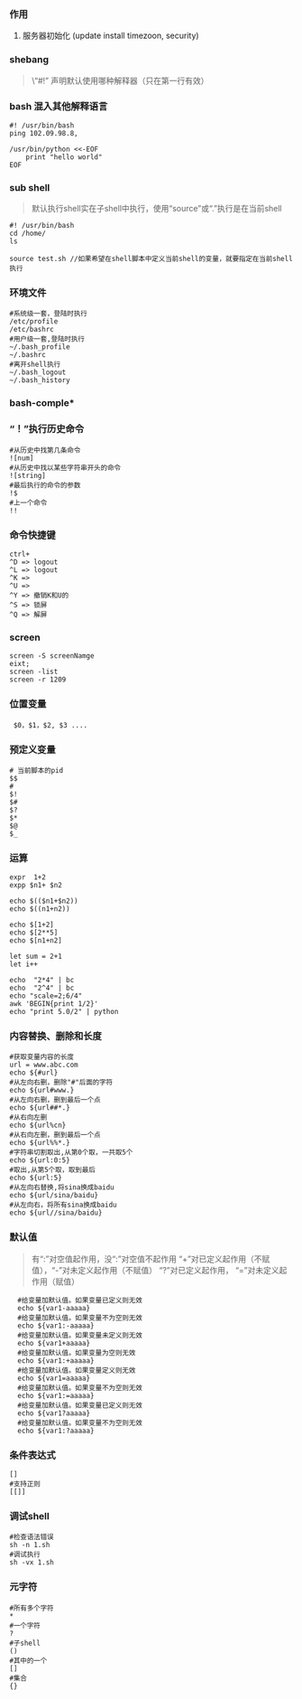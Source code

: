 ### 作用
1. 服务器初始化 (update install timezoon, security)

### shebang
> \“#!” 声明默认使用哪种解释器（只在第一行有效）

### bash 混入其他解释语言

    #! /usr/bin/bash
    ping 102.09.98.8,
    
    /usr/bin/python <<-EOF
        print "hello world"
    EOF
    
### sub shell
> 默认执行shell实在子shell中执行，使用“source”或“.”执行是在当前shell

    #! /usr/bin/bash
    cd /home/
    ls
 
    source test.sh //如果希望在shell脚本中定义当前shell的变量，就要指定在当前shell执行
    
### 环境文件

    #系统级一套，登陆时执行
    /etc/profile
    /etc/bashrc
    #用户级一套,登陆时执行
    ~/.bash_profile
    ~/.bashrc
    #离开shell执行
    ~/.bash_logout
    ~/.bash_history
    
### bash-comple*

### “！”执行历史命令
    
    #从历史中找第几条命令
    ![num] 
    #从历史中找以某些字符串开头的命令
    ![string] 
    #最后执行的命令的参数
    !$
    #上一个命令
    !!

### 命令快捷键

    ctrl+
    ^D => logout 
    ^L => logout 
    ^K =>  
    ^U =>  
    ^Y => 撤销K和U的 
    ^S => 锁屏 
    ^Q => 解屏
  
### screen
 
    screen -S screenNamge
    eixt;
    screen -list
    screen -r 1209
    
### 位置变量
  
     $0，$1，$2, $3 ....
     
### 预定义变量  
  
    # 当前脚本的pid
    $$ 
    # 
    $! 
    $# 
    $? 
    $* 
    $@ 
    $_
    
 ### 运算
 
    expr  1+2
    expp $n1+ $n2
    
    echo $(($n1+$n2))
    echo $((n1+n2))
  
    echo $[1+2]
    echo $[2**5]
    echo $[n1+n2]
  
    let sum = 2+1
    let i++
    
    echo  "2*4" | bc
    echo  "2^4" | bc
    echo "scale=2;6/4"
    awk 'BEGIN{print 1/2}'
    echo "print 5.0/2" | python
  
### 内容替换、删除和长度
    
    #获取变量内容的长度
    url = www.abc.com
    echo ${#url}
    #从左向右删，删除"#"后面的字符
    echo ${url#www.}
    #从左向右删，删到最后一个点
    echo ${url##*.}
    #从右向左删
    echo ${url%cn}
    #从右向左删，删到最后一个点
    echo ${url%%*.}
    #字符串切割取出,从第0个取，一共取5个
    echo ${url:0:5}
    #取出,从第5个取，取到最后
    echo ${url:5}
    #从左向右替换,将sina换成baidu
    echo ${url/sina/baidu}
    #从左向右，将所有sina换成baidu
    echo ${url//sina/baidu}
  
### 默认值
> 有“:”对空值起作用，没“:”对空值不起作用
“+”对已定义起作用（不赋值），“-”对未定义起作用（不赋值）
“?”对已定义起作用，  “=”对未定义起作用（赋值）
       
      #给变量加默认值。如果变量已定义则无效
      echo ${var1-aaaaa}
      #给变量加默认值。如果变量不为空则无效
      echo ${var1:-aaaaa}
      #给变量加默认值。如果变量未定义则无效
      echo ${var1+aaaaa}
      #给变量加默认值。如果变量为空则无效
      echo ${var1:+aaaaa}
      #给变量加默认值。如果变量定义则无效
      echo ${var1=aaaaa}
      #给变量加默认值。如果变量不为空则无效
      echo ${var1:=aaaaa}
      #给变量加默认值。如果变量已定义则无效
      echo ${var1?aaaaa}
      #给变量加默认值。如果变量不为空则无效
      echo ${var1:?aaaaa}
      
  
### 条件表达式

    []
    #支持正则
    [[]]
    
    
  
### 调试shell

    #检查语法错误
    sh -n 1.sh
    #调试执行
    sh -vx 1.sh
  
### 元字符

    #所有多个字符
    *
    #一个字符 
    ? 
    #子shell
    () 
    #其中的一个
    [] 
    #集合
    {}
  
  
  